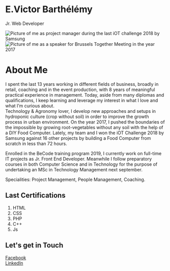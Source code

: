 # E.Victor Barthélémy
Jr. Web Developer

<!-- Header starts -->
<div id="header" class="section">

![Picture of me as project manager during the last iOT challenge 2018 by Samsung](https://lh3.googleusercontent.com/uVetrB28yTrkut1-Uqv5h5ak4l61C5dyrdyp7CHVrbE-b1zjqm0aDrgXvbGxJvleNbrJYw=s200)
![Picture of me as a speaker for Brussels Together Meeting in the year 2017](https://lh3.googleusercontent.com/BwHA4qaCgWLuv6cP1RRfkBcvWal87-mMpIFN5-yyVqkNPx7DWAeB_5ieTOXxi04i8GDpag=s200)
</div>
<!--Header ends-->
<!--Body Part starts-->
<div class="section">
<h1> About Me </h1>
I spent the last 13 years working in different fields of business, broadly in retail, coaching and in the event production, with 8 years of meaningful practical experience in management.
Today, aside from many diplomas and qualifications, I keep learning and leverage my interest in what I love and what I’m curious about.
</br>
Technology & Agronomy lover, I develop new approaches and setups in hydroponic culture (crop without soil) in order to improve the growth process in urban environment.
On the year 2017, I pushed the boundaries of the impossible by growing root-vegetables without any soil with the help of a DIY Food Computer.
Lately, my team and I won the iOT Challenge 2018 by Samsung against 16 other projects by building a Food Computer from scratch in less than 72 hours.

Enrolled in the BeCode training program 2019, I currently work on full-time IT projects as Jr. Front End Developer. Meanwhile I follow preparatory courses in both Computer Science and in Technology for the purpose of undertaking an MSc in Technology Management next september.

Specialities: Project Management, People Management, Coaching.
<br/>
<!--Body Part ends-->
<!--Short article section starts-->
<h2> Last Certifications
 </h2>
<ol>
<li>HTML</li>
<li>CSS</li>
<li>PHP</li>
<li>C++</li>
<li>Js</li>
</div>
<!--Short article section ends-->
<div class="section">
<h2> Let's get in Touch
</h2>

<a href="https://www.facebook.com/emilienvictor.barthelemy" target="_blank">Facebook</a>
</br>
<a href="https://www.linkedin.com/in/e-victor-barthélémy-6aa023100" target="_blank">LinkedIn</a>
</br>


</body>
</html>
